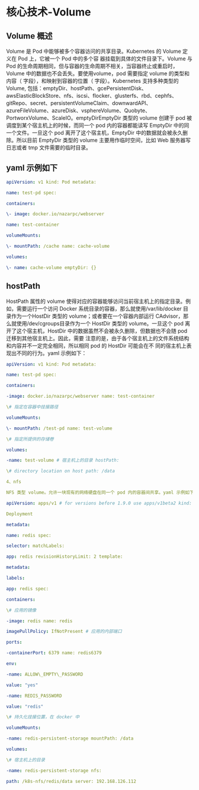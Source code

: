 # 核心技术-Volume

## Volume 概述

Volume 是 Pod 中能够被多个容器访问的共享目录。Kubernetes 的 Volume 定义在 Pod 上，它被一个 Pod 中的多个容 器挂载到具体的文件目录下。Volume 与 Pod 的生命周期相同，但与容器的生命周期不相关，当容器终止或重启时，Volume 中的数据也不会丢失。要使用volume，pod 需要指定 volume 的类型和内容（ 字段），和映射到容器的位置（ 字段）。Kubernetes 支持多种类型的 Volume, 包括：emptyDir、hostPath、gcePersistentDisk、awsElasticBlockStore、nfs、iscsi、flocker、glusterfs、rbd、cephfs、gitRepo、secret、persistentVolumeClaim、downwardAPI、azureFileVolume、azureDisk、vsphereVolume、Quobyte、PortworxVolume、ScaleIO。emptyDirEmptyDir 类型的 volume 创建于 pod 被调度到某个宿主机上的时候，而同一个 pod 内的容器都能读写 EmptyDir 中的同一个文件。一旦这个 pod 离开了这个宿主机，EmptyDir 中的数据就会被永久删除。所以目前 EmptyDir 类型的 volume 主要用作临时空间，比如 Web 服务器写日志或者 tmp 文件需要的临时目录。

## yaml 示例如下

``` yaml
apiVersion: v1 kind: Pod metadata:

name: test-pd spec:

containers:

\- image: docker.io/nazarpc/webserver

name: test-container

volumeMounts:

\- mountPath: /cache name: cache-volume

volumes:

\- name: cache-volume emptyDir: {}

```

## hostPath

HostPath 属性的 volume 使得对应的容器能够访问当前宿主机上的指定目录。例如，需要运行一个访问 Docker 系统目录的容器，那么就使用/var/lib/docker 目录作为一个HostDir 类型的 volume；或者要在一个容器内部运行 CAdvisor，那么就使用/dev/cgroups目录作为一个 HostDir 类型的 volume。一旦这个 pod 离开了这个宿主机，HostDir 中的数据虽然不会被永久删除，但数据也不会随 pod 迁移到其他宿主机上。因此，需要 注意的是，由于各个宿主机上的文件系统结构和内容并不一定完全相同，所以相同 pod 的 HostDir 可能会在不 同的宿主机上表现出不同的行为。yaml 示例如下：

``` yaml
apiVersion: v1 kind: Pod metadata:

name: test-pd spec:

containers:

-image: docker.io/nazarpc/webserver name: test-container

\# 指定在容器中挂接路径

volumeMounts:

\- mountPath: /test-pd name: test-volume

\# 指定所提供的存储卷

volumes:

-name: test-volume # 宿主机上的目录 hostPath:

\# directory location on host path: /data

4、nfs

NFS 类型 volume。允许一块现有的网络硬盘在同一个 pod 内的容器间共享。yaml 示例如下：

apiVersion: apps/v1 # for versions before 1.9.0 use apps/v1beta2 kind:

Deployment

metadata:

name: redis spec:

selector: matchLabels:

app: redis revisionHistoryLimit: 2 template:

metadata:

labels:

app: redis spec:

containers:

\# 应用的镜像

-image: redis name: redis

imagePullPolicy: IfNotPresent # 应用的内部端口

ports:

-containerPort: 6379 name: redis6379

env:

-name: ALLOW\_EMPTY\_PASSWORD

value: "yes"

-name: REDIS_PASSWORD

value: "redis"

\# 持久化挂接位置，在 docker 中

volumeMounts:

-name: redis-persistent-storage mountPath: /data

volumes:

\# 宿主机上的目录

-name: redis-persistent-storage nfs:

path: /k8s-nfs/redis/data server: 192.168.126.112

```
